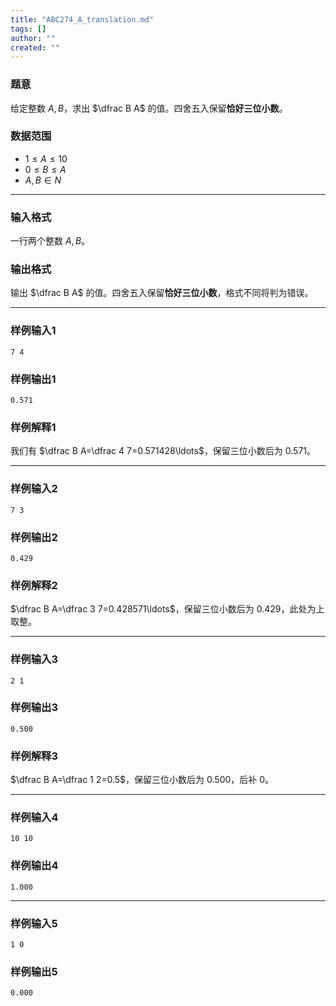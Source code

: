 ```yaml
---
title: "ABC274_A_translation.md"
tags: []
author: ""
created: ""
---
```


### 题意 

给定整数 $A,B$，求出 $\dfrac B A$ 的值。四舍五入保留**恰好三位小数**。

### 数据范围

- $1\le A\le 10$
- $0\le B\le A$
- $A,B\in N$

---

### 输入格式

一行两个整数 $A,B$。

### 输出格式

输出 $\dfrac B A$ 的值。四舍五入保留**恰好三位小数**，格式不同将判为错误。

---

### 样例输入1

```
7 4
```

### 样例输出1

```
0.571
```

### 样例解释1

我们有 $\dfrac B A=\dfrac 4 7=0.571428\ldots$，保留三位小数后为 $0.571$。

---

### 样例输入2

```
7 3
```

### 样例输出2

```
0.429

```

### 样例解释2

$\dfrac B A=\dfrac 3 7=0.428571\ldots$，保留三位小数后为 $0.429$，此处为上取整。

---

### 样例输入3

```
2 1
```

### 样例输出3

```
0.500

```

### 样例解释3

$\dfrac B A=\dfrac 1 2=0.5$，保留三位小数后为 $0.500$，后补 0。

---

### 样例输入4

```
10 10
```

### 样例输出4

```
1.000
```


---

### 样例输入5

```
1 0
```

### 样例输出5

```
0.000
```

